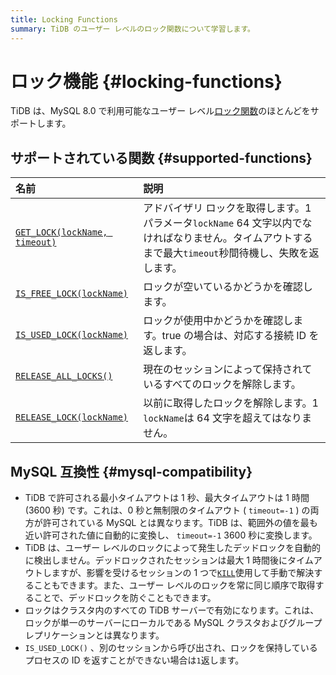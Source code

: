```yaml
---
title: Locking Functions
summary: TiDB のユーザー レベルのロック関数について学習します。
---
```


# ロック機能 {#locking-functions}

TiDB は、MySQL 8.0 で利用可能なユーザー レベル[ロック関数](https://dev.mysql.com/doc/refman/8.0/en/locking-functions.html)のほとんどをサポートします。

## サポートされている関数 {#supported-functions}

| 名前                                                                                                                 | 説明                                                                                       |
| :----------------------------------------------------------------------------------------------------------------- | :--------------------------------------------------------------------------------------- |
| [`GET_LOCK(lockName, timeout)`](https://dev.mysql.com/doc/refman/8.0/en/locking-functions.html#function_get-lock)  | アドバイザリ ロックを取得します。1 パラメータ`lockName` 64 文字以内でなければなりません。タイムアウトするまで最大`timeout`秒間待機し、失敗を返します。 |
| [`IS_FREE_LOCK(lockName)`](https://dev.mysql.com/doc/refman/8.0/en/locking-functions.html#function_is-free-lock)   | ロックが空いているかどうかを確認します。                                                                     |
| [`IS_USED_LOCK(lockName)`](https://dev.mysql.com/doc/refman/8.0/en/locking-functions.html#function_is-used-lock)   | ロックが使用中かどうかを確認します。true の場合は、対応する接続 ID を返します。                                             |
| [`RELEASE_ALL_LOCKS()`](https://dev.mysql.com/doc/refman/8.0/en/locking-functions.html#function_release-all-locks) | 現在のセッションによって保持されているすべてのロックを解除します。                                                        |
| [`RELEASE_LOCK(lockName)`](https://dev.mysql.com/doc/refman/8.0/en/locking-functions.html#function_release-lock)   | 以前に取得したロックを解除します。1 `lockName`は 64 文字を超えてはなりません。                                          |

## MySQL 互換性 {#mysql-compatibility}

-   TiDB で許可される最小タイムアウトは 1 秒、最大タイムアウトは 1 時間 (3600 秒) です。これは、0 秒と無制限のタイムアウト ( `timeout=-1` ) の両方が許可されている MySQL とは異なります。TiDB は、範囲外の値を最も近い許可された値に自動的に変換し、 `timeout=-1` 3600 秒に変換します。
-   TiDB は、ユーザー レベルのロックによって発生したデッドロックを自動的に検出しません。デッドロックされたセッションは最大 1 時間後にタイムアウトしますが、影響を受けるセッションの 1 つで[`KILL`](/sql-statements/sql-statement-kill.md)使用して手動で解決することもできます。また、ユーザー レベルのロックを常に同じ順序で取得することで、デッドロックを防ぐこともできます。
-   ロックはクラスタ内のすべての TiDB サーバーで有効になります。これは、ロックが単一のサーバーにローカルである MySQL クラスタおよびグループ レプリケーションとは異なります。
-   `IS_USED_LOCK()` 、別のセッションから呼び出され、ロックを保持しているプロセスの ID を返すことができない場合は`1`返します。
